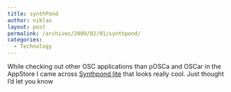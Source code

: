 ```yaml
---
title: synthPond
author: niklas
layout: post
permalink: /archives/2009/02/01/synthpond/
categories:
  - Technology
---
```

While checking out other OSC applications than pOSCa and OSCar in the AppStore I came across [Synthpond lite][1] that looks really cool. Just thought I&#8217;d let you know

 [1]: http://apps.stfj.net/synthPond/